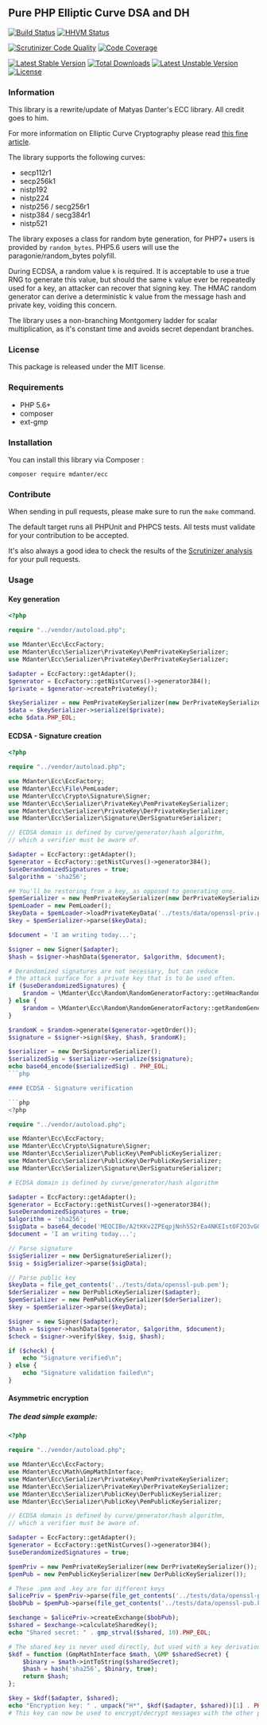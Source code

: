 ## Pure PHP Elliptic Curve DSA and DH

[![Build Status](https://travis-ci.org/phpecc/phpecc.svg?branch=master)](https://travis-ci.org/phpecc/phpecc)
[![HHVM Status](http://hhvm.h4cc.de/badge/mdanter/ecc.svg)](http://hhvm.h4cc.de/package/mdanter/ecc)

[![Scrutinizer Code Quality](https://scrutinizer-ci.com/g/phpecc/phpecc/badges/quality-score.png?b=master)](https://scrutinizer-ci.com/g/phpecc/phpecc?branch=master)
[![Code Coverage](https://scrutinizer-ci.com/g/phpecc/phpecc/badges/coverage.png?b=master)](https://scrutinizer-ci.com/g/phpecc/phpecc/?branch=master)

[![Latest Stable Version](https://poser.pugx.org/mdanter/ecc/v/stable.png)](https://packagist.org/packages/mdanter/ecc)
[![Total Downloads](https://poser.pugx.org/mdanter/ecc/downloads.png)](https://packagist.org/packages/mdanter/ecc)
[![Latest Unstable Version](https://poser.pugx.org/mdanter/ecc/v/unstable.png)](https://packagist.org/packages/mdanter/ecc)
[![License](https://poser.pugx.org/mdanter/ecc/license.png)](https://packagist.org/packages/mdanter/ecc)

### Information

This library is a rewrite/update of Matyas Danter's ECC library. All credit goes to him.

For more information on Elliptic Curve Cryptography please read [this fine article](http://www.matyasdanter.com/2010/12/elliptic-curve-php-oop-dsa-and-diffie-hellman/).

The library supports the following curves:

 - secp112r1
 - secp256k1
 - nistp192
 - nistp224
 - nistp256 / secg256r1
 - nistp384 / secg384r1
 - nistp521

The library exposes a class for random byte generation, for PHP7+ users is provided by `random_bytes`. 
PHP5.6 users will use the paragonie/random_bytes polyfill. 

During ECDSA, a random value `k` is required. It is acceptable to use a true RNG to generate this value, but 
should the same `k` value ever be repeatedly used for a key, an attacker can recover that signing key. 
The HMAC random generator can derive a deterministic k value from the message hash and private key, voiding
this concern.

The library uses a non-branching Montgomery ladder for scalar multiplication, as it's constant time and avoids secret 
dependant branches. 
 
### License

This package is released under the MIT license.

### Requirements

* PHP 5.6+
* composer
* ext-gmp

### Installation

You can install this library via Composer :

`composer require mdanter/ecc`

### Contribute

When sending in pull requests, please make sure to run the `make` command.

The default target runs all PHPUnit and PHPCS tests. All tests
must validate for your contribution to be accepted.

It's also always a good idea to check the results of the [Scrutinizer analysis](https://scrutinizer-ci.com/g/phpecc/phpecc/) for your pull requests.

### Usage

#### Key generation

```php
<?php

require "../vendor/autoload.php";

use Mdanter\Ecc\EccFactory;
use Mdanter\Ecc\Serializer\PrivateKey\PemPrivateKeySerializer;
use Mdanter\Ecc\Serializer\PrivateKey\DerPrivateKeySerializer;

$adapter = EccFactory::getAdapter();
$generator = EccFactory::getNistCurves()->generator384();
$private = $generator->createPrivateKey();

$keySerializer = new PemPrivateKeySerializer(new DerPrivateKeySerializer($adapter));
$data = $keySerializer->serialize($private);
echo $data.PHP_EOL;
```

#### ECDSA - Signature creation
```php
<?php

require "../vendor/autoload.php";

use Mdanter\Ecc\EccFactory;
use Mdanter\Ecc\File\PemLoader;
use Mdanter\Ecc\Crypto\Signature\Signer;
use Mdanter\Ecc\Serializer\PrivateKey\PemPrivateKeySerializer;
use Mdanter\Ecc\Serializer\PrivateKey\DerPrivateKeySerializer;
use Mdanter\Ecc\Serializer\Signature\DerSignatureSerializer;

// ECDSA domain is defined by curve/generator/hash algorithm,
// which a verifier must be aware of.

$adapter = EccFactory::getAdapter();
$generator = EccFactory::getNistCurves()->generator384();
$useDerandomizedSignatures = true;
$algorithm = 'sha256';

## You'll be restoring from a key, as opposed to generating one.
$pemSerializer = new PemPrivateKeySerializer(new DerPrivateKeySerializer($adapter));
$pemLoader = new PemLoader();
$keyData = $pemLoader->loadPrivateKeyData('../tests/data/openssl-priv.pem');
$key = $pemSerializer->parse($keyData);

$document = 'I am writing today...';

$signer = new Signer($adapter);
$hash = $signer->hashData($generator, $algorithm, $document);

# Derandomized signatures are not necessary, but can reduce
# the attack surface for a private key that is to be used often.
if ($useDerandomizedSignatures) {
    $random = \Mdanter\Ecc\Random\RandomGeneratorFactory::getHmacRandomGenerator($key, $hash, $algorithm);
} else {
    $random = \Mdanter\Ecc\Random\RandomGeneratorFactory::getRandomGenerator();
}

$randomK = $random->generate($generator->getOrder());
$signature = $signer->sign($key, $hash, $randomK);

$serializer = new DerSignatureSerializer();
$serializedSig = $serializer->serialize($signature);
echo base64_encode($serializedSig) . PHP_EOL;
```php

#### ECDSA - Signature verification

```php
<?php

require "../vendor/autoload.php";

use Mdanter\Ecc\EccFactory;
use Mdanter\Ecc\Crypto\Signature\Signer;
use Mdanter\Ecc\Serializer\PublicKey\PemPublicKeySerializer;
use Mdanter\Ecc\Serializer\PublicKey\DerPublicKeySerializer;
use Mdanter\Ecc\Serializer\Signature\DerSignatureSerializer;

# ECDSA domain is defined by curve/generator/hash algorithm

$adapter = EccFactory::getAdapter();
$generator = EccFactory::getNistCurves()->generator384();
$useDerandomizedSignatures = true;
$algorithm = 'sha256';
$sigData = base64_decode('MEQCIBe/A2tKKv2ZPEqpjNnh552rEa4NKEIstOF2O3vGG6pAAiB47qyR8FXMTy/ubso8cEjeh4jLPf1nVeErFZyEiNL+Yg==');
$document = 'I am writing today...';

// Parse signature
$sigSerializer = new DerSignatureSerializer();
$sig = $sigSerializer->parse($sigData);

// Parse public key
$keyData = file_get_contents('../tests/data/openssl-pub.pem');
$derSerializer = new DerPublicKeySerializer($adapter);
$pemSerializer = new PemPublicKeySerializer($derSerializer);
$key = $pemSerializer->parse($keyData);

$signer = new Signer($adapter);
$hash = $signer->hashData($generator, $algorithm, $document);
$check = $signer->verify($key, $sig, $hash);

if ($check) {
    echo "Signature verified\n";
} else {
    echo "Signature validation failed\n";
}
```

#### Asymmetric encryption

##### The dead simple example:

```php
<?php

require "../vendor/autoload.php";

use Mdanter\Ecc\EccFactory;
use Mdanter\Ecc\Math\GmpMathInterface;
use Mdanter\Ecc\Serializer\PrivateKey\PemPrivateKeySerializer;
use Mdanter\Ecc\Serializer\PrivateKey\DerPrivateKeySerializer;
use Mdanter\Ecc\Serializer\PublicKey\DerPublicKeySerializer;
use Mdanter\Ecc\Serializer\PublicKey\PemPublicKeySerializer;

// ECDSA domain is defined by curve/generator/hash algorithm,
// which a verifier must be aware of.

$adapter = EccFactory::getAdapter();
$generator = EccFactory::getNistCurves()->generator384();
$useDerandomizedSignatures = true;

$pemPriv = new PemPrivateKeySerializer(new DerPrivateKeySerializer());
$pemPub = new PemPublicKeySerializer(new DerPublicKeySerializer());

# These .pem and .key are for different keys
$alicePriv = $pemPriv->parse(file_get_contents('../tests/data/openssl-priv.pem'));
$bobPub = $pemPub->parse(file_get_contents('../tests/data/openssl-pub.key'));

$exchange = $alicePriv->createExchange($bobPub);
$shared = $exchange->calculateSharedKey();
echo "Shared secret: " . gmp_strval($shared, 10).PHP_EOL;

# The shared key is never used directly, but used with a key derivation function (KDF)
$kdf = function (GmpMathInterface $math, \GMP $sharedSecret) {
    $binary = $math->intToString($sharedSecret);
    $hash = hash('sha256', $binary, true);
    return $hash;
};

$key = $kdf($adapter, $shared);
echo "Encryption key: " . unpack("H*", $kdf($adapter, $shared))[1] . PHP_EOL;
# This key can now be used to encrypt/decrypt messages with the other person
```